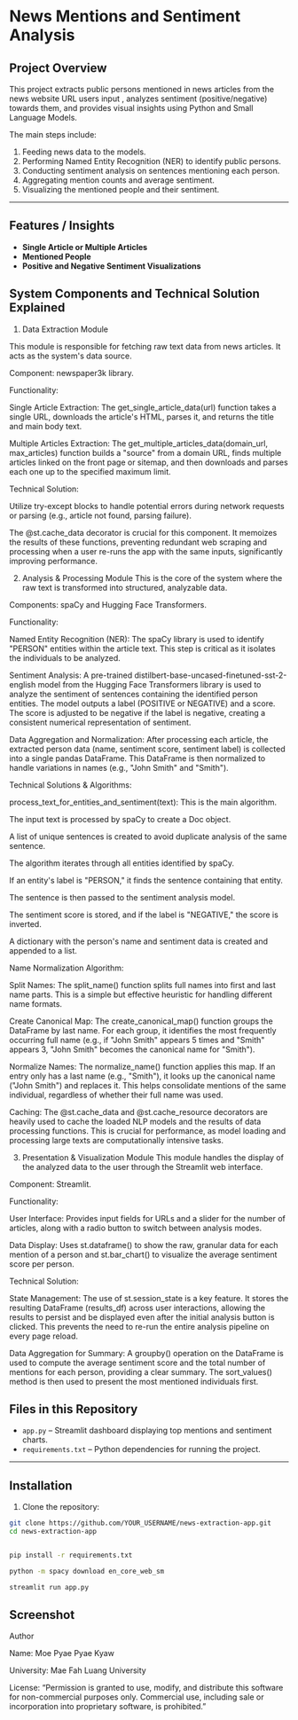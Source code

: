 # News Mentions and Sentiment Analysis

## Project Overview
This project extracts public persons mentioned in news articles from the news website URL users input , analyzes sentiment (positive/negative) towards them, and provides visual insights using Python and Small Language Models.

The main steps include:
1. Feeding news data to the models.
2. Performing Named Entity Recognition (NER) to identify public persons.
3. Conducting sentiment analysis on sentences mentioning each person.
4. Aggregating mention counts and average sentiment.
5. Visualizing the mentioned people and their sentiment.

---

## Features / Insights
- **Single Article or Multiple Articles**
- **Mentioned People** 
- **Positive and Negative Sentiment Visualizations** 

## System Components and Technical Solution Explained

1. Data Extraction Module

This module is responsible for fetching raw text data from news articles. It acts as the system's data source.

Component: newspaper3k library.

Functionality:

Single Article Extraction: The get_single_article_data(url) function takes a single URL, downloads the article's HTML, parses it, and returns the title and main body text.

Multiple Articles Extraction: The get_multiple_articles_data(domain_url, max_articles) function builds a "source" from a domain URL, finds multiple articles linked on the front page or sitemap, and then downloads and parses each one up to the specified maximum limit.

Technical Solution:

Utilize try-except blocks to handle potential errors during network requests or parsing (e.g., article not found, parsing failure).

The @st.cache_data decorator is crucial for this component. It memoizes the results of these functions, preventing redundant web scraping and processing when a user re-runs the app with the same inputs, significantly improving performance.

2. Analysis & Processing Module
This is the core of the system where the raw text is transformed into structured, analyzable data.

Components: spaCy and Hugging Face Transformers.

Functionality:

Named Entity Recognition (NER): The spaCy library is used to identify "PERSON" entities within the article text. This step is critical as it isolates the individuals to be analyzed.

Sentiment Analysis: A pre-trained distilbert-base-uncased-finetuned-sst-2-english model from the Hugging Face Transformers library is used to analyze the sentiment of sentences containing the identified person entities. The model outputs a label (POSITIVE or NEGATIVE) and a score. The score is adjusted to be negative if the label is negative, creating a consistent numerical representation of sentiment.

Data Aggregation and Normalization: After processing each article, the extracted person data (name, sentiment score, sentiment label) is collected into a single pandas DataFrame. This DataFrame is then normalized to handle variations in names (e.g., "John Smith" and "Smith").

Technical Solutions & Algorithms:

process_text_for_entities_and_sentiment(text): This is the main algorithm.

The input text is processed by spaCy to create a Doc object.

A list of unique sentences is created to avoid duplicate analysis of the same sentence.

The algorithm iterates through all entities identified by spaCy.

If an entity's label is "PERSON," it finds the sentence containing that entity.

The sentence is then passed to the sentiment analysis model.

The sentiment score is stored, and if the label is "NEGATIVE," the score is inverted.

A dictionary with the person's name and sentiment data is created and appended to a list.

Name Normalization Algorithm:

Split Names: The split_name() function splits full names into first and last name parts. This is a simple but effective heuristic for handling different name formats.

Create Canonical Map: The create_canonical_map() function groups the DataFrame by last name. For each group, it identifies the most frequently occurring full name (e.g., if "John Smith" appears 5 times and "Smith" appears 3, "John Smith" becomes the canonical name for "Smith").

Normalize Names: The normalize_name() function applies this map. If an entry only has a last name (e.g., "Smith"), it looks up the canonical name ("John Smith") and replaces it. This helps consolidate mentions of the same individual, regardless of whether their full name was used.

Caching: The @st.cache_data and @st.cache_resource decorators are heavily used to cache the loaded NLP models and the results of data processing functions. This is crucial for performance, as model loading and processing large texts are computationally intensive tasks.

3. Presentation & Visualization Module
This module handles the display of the analyzed data to the user through the Streamlit web interface.

Component: Streamlit.

Functionality:

User Interface: Provides input fields for URLs and a slider for the number of articles, along with a radio button to switch between analysis modes.

Data Display: Uses st.dataframe() to show the raw, granular data for each mention of a person and st.bar_chart() to visualize the average sentiment score per person.

Technical Solution:

State Management: The use of st.session_state is a key feature. It stores the resulting DataFrame (results_df) across user interactions, allowing the results to persist and be displayed even after the initial analysis button is clicked. This prevents the need to re-run the entire analysis pipeline on every page reload.

Data Aggregation for Summary: A groupby() operation on the DataFrame is used to compute the average sentiment score and the total number of mentions for each person, providing a clear summary. The sort_values() method is then used to present the most mentioned individuals first.

## Files in this Repository
- `app.py` – Streamlit dashboard displaying top mentions and sentiment charts.
- `requirements.txt` – Python dependencies for running the project.

---


## Installation

1. Clone the repository:
```bash
git clone https://github.com/YOUR_USERNAME/news-extraction-app.git
cd news-extraction-app


pip install -r requirements.txt

python -m spacy download en_core_web_sm

streamlit run app.py

```
## Screenshot



Author

Name: Moe Pyae Pyae Kyaw

University: Mae Fah Luang University

License: “Permission is granted to use, modify, and distribute this software for non-commercial purposes only. Commercial use, including sale or incorporation into proprietary software, is prohibited.”

